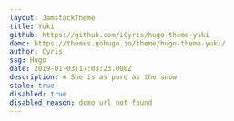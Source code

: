 ```yaml
---
layout: JamstackTheme
title: Yuki
github: https://github.com/iCyris/hugo-theme-yuki
demo: https://themes.gohugo.io/theme/hugo-theme-yuki/
author: Cyris
ssg: Hugo
date: 2019-01-03T17:03:23.000Z
description: ❄️ She is as pure as the snow
stale: true
disabled: true
disabled_reason: demo url not found
---
```

